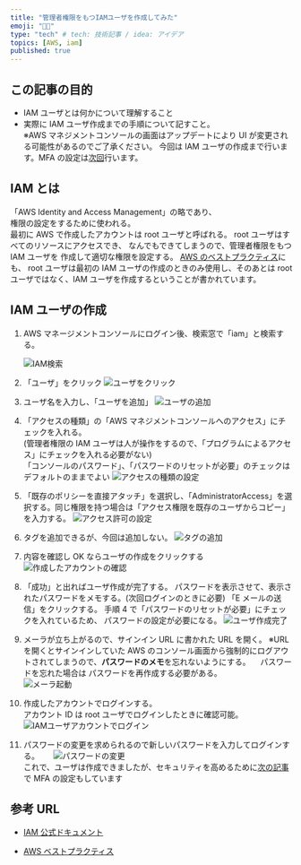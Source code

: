 ```yaml
---
title: "管理者権限をもつIAMユーザを作成してみた"
emoji: "🤴🏼"
type: "tech" # tech: 技術記事 / idea: アイデア
topics: [AWS, iam]
published: true
---
```


## この記事の目的

- IAM ユーザとは何かについて理解すること
- 実際に IAM ユーザ作成までの手順について記すこと。  
   ※AWS マネジメントコンソールの画面はアップデートにより UI が変更される可能性があるのでご了承ください。
  今回は IAM ユーザの作成まで行います。MFA の設定は[次回](https://zenn.dev/mo_ri_regen/articles/aws-iam-user-mfa)行います。

## IAM とは

「AWS Identity and Access Management」の略であり、  
権限の設定をするために使われる。  
最初に AWS で作成したアカウントは root ユーザと呼ばれる。
root ユーザはすべてのリソースにアクセスでき、
なんでもできてしまうので、管理者権限をもつ IAM ユーザを
作成して適切な権限を設定する。
[AWS のベストプラクティス](https://docs.aws.amazon.com/ja_jp/IAM/latest/UserGuide/id_root-user.html)にも、 root ユーザは最初の IAM ユーザの作成のときのみ使用し、そのあとは root ユーザではなく、IAM ユーザを作成するということが書かれています。

## IAM ユーザの作成

1. AWS マネージメントコンソールにログイン後、検索窓で「iam」と検索する。

   ![IAM検索](https://gyazo.com/5abdf88e5c41edc634e6a8c6c44ac683.png)

2. 「ユーザ」をクリック
   ![ユーザをクリック](https://gyazo.com/909240e16de1df08d81f91c8f6dc6cf6.png)

3. ユーザ名を入力し、「ユーザを追加」
   ![ユーザの追加](https://gyazo.com/76e6b024324202e9918edfe998f5f3f3.png)

4. 「アクセスの種類」の「AWS マネジメントコンソールへのアクセス」にチェックを入れる。  
   (管理者権限の IAM ユーザは人が操作をするので、「プログラムによるアクセス」にチェックを入れる必要がない)  
   「コンソールのパスワード」、「パスワードのリセットが必要」のチェックはデフォルトのままでよい
   ![アクセスの種類の設定](https://gyazo.com/ac52a5a383bbb9fa83462075e010fce3.png)

5. 「既存のポリシーを直接アタッチ」を選択し、「AdministratorAccess」を選択する。同じ権限を持つ場合は「アクセス権限を既存のユーザからコピー」を入力する。
   ![アクセス許可の設定](https://gyazo.com/4f8cf0a62b903806466543dffa8bbafe.png)

6. タグを追加できるが、今回は追加しない。
   ![タグの追加](https://gyazo.com/05f377f9d26b373db232d17f987d1481.png)

7. 内容を確認し OK ならユーザの作成をクリックする
   ![作成したアカウントの確認](https://gyazo.com/a7004b3ebc864f3535ae985deb3f07ed.png)

8. 「成功」と出ればユーザ作成が完了する。
   パスワードを表示させて、表示されたパスワードをメモする。(次回ログインのときに必要)
   「E メールの送信」をクリックする。
   手順 4 で「パスワードのリセットが必要」にチェックを入れているため、
   パスワードの設定が必要になる。
   ![ユーザ作成完了](https://gyazo.com/ad35026c8da9498555bbc94106b766be.png)

9. メーラが立ち上がるので、サインイン URL に書かれた URL を開く。
   ※URL を開くとサインインしていた AWS のコンソール画面から強制的にログアウトされてしまうので、**パスワードのメモ**を忘れないようにする。
   　パスワードを忘れた場合は パスワードを再作成する必要がある。  
   ![メーラ起動](https://gyazo.com/bd489d1bc85c726ff14eb7d143ecef4a.png)

10. 作成したアカウントでログインする。  
    アカウント ID は root ユーザでログインしたときに確認可能。  
    ![IAMユーザアカウントでログイン](https://gyazo.com/e8afb22075f1631bf009a9798de8d94e.png)

11. パスワードの変更を求められるので新しいパスワードを入力してログインする。　　
    ![パスワードの変更](https://gyazo.com/55731a3c90a6203eaf87f8980132d1b3.png)  
    これで、ユーザは作成できましたが、セキュリティを高めるために[次の記事](https://zenn.dev/mo_ri_regen/articles/aws-iam-user-mfa)で MFA の設定もしています

## 参考 URL

- [IAM 公式ドキュメント](https://docs.aws.amazon.com/ja_jp/IAM/latest/UserGuide/introduction.html)

- [AWS ベストプラクティス](https://docs.aws.amazon.com/ja_jp/IAM/latest/UserGuide/id_root-user.html)

